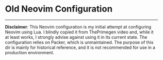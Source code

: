 # Old Neovim Configuration
---
**Disclaimer**: This Neovim configuration is my initial attempt at configuring
Neovim using Lua.  I blindly copied it from ThePrimegen video and, while it
at least works, I strongly advise against using it in its current state.  The
configuration relies on Packer, which is unmaintained.  The purpose of this
dir is mainly for historical reference, and it is not recommended for use in a
production environment.
